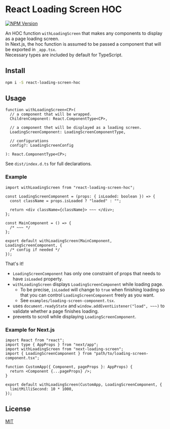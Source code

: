 # React Loading Screen HOC

[![NPM Version][npm-image]][npm-url]

[npm-image]: https://img.shields.io/npm/v/react-loading-screen-hoc
[npm-url]: https://www.npmjs.com/package/react-loading-screen-hoc

An HOC function `withLoadingScreen` that makes any components to display as a page loading screen.  
In Next.js, the hoc function is assumed to be passed a component that will be exported in `_app.tsx`.  
Necessary types are included by default for TypeScript.

## Install

```bash
npm i -S react-loading-screen-hoc
```

## Usage

```
function withLoadingScreen<CP>(
  // a component that will be wrapped.
  ChildrenComponent: React.ComponentType<CP>,

  // a component thet will be displayed as a loading screen.
  LoadingScreenComponent: LoadingScreenComponentType,

  // configurations
  config?: LoadingScreenConfig

): React.ComponentType<CP>;
```

See `dist/index.d.ts` for full declarations.

### Example

```index.tsx
import withLoadingScreen from "react-loading-screen-hoc";

const LoadingScreenComponent = (props: { isLoaded: boolean }) => {
  const className = props.isLoaded ? "loaded" : "";

  return <div className={className}> ~~~ </div>;
};

const MainComponent = () => {
  /* ~~~ */
};

export default withLoadingScreen(MainComponent, LoadingScreenComponent, {
  /* config if needed */
});
```

That's it!

- `LoadingScreenComponent` has only one constraint of props that needs to have `isLoaded` property.
- `withLoadingScreen` displays `LoadingScreenComponent` while loading page.
  - To be precise, `isLoaded` will change to `true` when finishing loading so that you can control `LoadingScreenComponent` freely as you want.
  - See `examples/loading-screen-component.tsx`.
- uses `document.readyState` and `window.addEventListener("load", ~~~)` to validate whether a page finishes loading.
- prevents to scroll while displaying `LoadingScreenComponent`.

### Example for Next.js

```_app.tsx
import React from "react";
import type { AppProps } from "next/app";
import withLoadingScreen from "next-loading-screen";
import { LoadingScreenComponent } from "path/to/loading-screen-component.tsx";

function CustomApp({ Component, pageProps }: AppProps) {
  return <Component {...pageProps} />;
}

export default withLoadingScreen(CustomApp, LoadingScreenComponent, {
  limitMilliSecond: 10 * 1000,
});
```

## License

[MIT](http://vjpr.mit-license.org)
